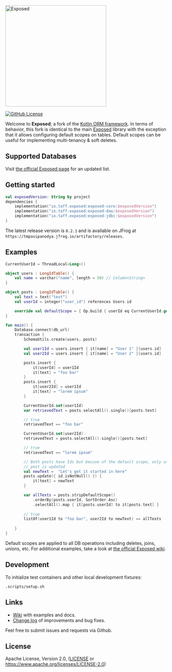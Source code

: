 <img src="./logo.png" alt="Exposed" width="315" />

[![GitHub License](https://img.shields.io/badge/license-Apache%20License%202.0-blue.svg?style=flat)](https://www.apache.org/licenses/LICENSE-2.0)

Welcome to **Exposed**; a fork of the [Kotlin ORM framework](https://github.com/JetBrains/Exposed).
In terms of behavior, this fork is identical to the main [Exposed](https://github.com/JetBrains/Exposed)
library with the exception that it allows configuring default scopes on tables. Default scopes can be useful
for implementing multi-tenancy & soft deletes.

## Supported Databases
Visit [the official Exposed page](https://github.com/JetBrains/Exposed) for an updated list.


## Getting started

```kotlin
val exposedVersion: String by project
dependencies {
    implementation("io.taff.exposed:exposed-core:$exposedVersion")
    implementation("io.taff.exposed:exposed-dao:$exposedVersion")
    implementation("io.taff.exposed:exposed-jdbc:$exposedVersion")
}
```

The latest release version is `0.2.1` and is available on JFrog at `https://tmpasipanodya.jfrog.io/artifactory/releases`.

## Examples

```kotlin
CurrentUserId = ThreadLocal<Long>()

object users : LongIdTable() {
    val name = varchar("name", length = 50) // Column<String>
}

object posts : LongIdTable() {
    val text = text("text")
    val userId = integer("user_id") references Users.id

    override val defaultScope = { Op.build { userId eq CurrentUserId.get() } }
}

fun main() {
    Database.connect(db_url)
    transaction {
        SchemaUtils.create(users, posts)

        val user1Id = users.insert { it[name] = "User 1" }[users.id]
        val user2Id = users.insert { it[name] = "User 2" }[users.id]

        posts.insert {
            it[userId] = user1Id
            it[text] = "foo bar"
        }
        posts.insert {
            it[user2Id] = user1Id
            it[text] = "lorem ipsum"
        }

        CurrentUserId.set(user1Id)
        var retrievedText = posts.selectAll().single()[posts.text]

        // true
        retrievedText == "foo bar"

        CurrentUserId.set(user2Id)
        retrievedText = posts.selectAll().single()[posts.text]

        // true
        retrievedText == "lorem ipsum"

        // Both posts have Ids but becuse of the default scope, only user 2's
        // post is updated
        val newText =  "Let's get it started in here"
        posts.update({ id.isNotNull() }) {
            it[text] = newText
        }

        var allTexts = posts.stripDefaultScope()
            .orderBy(posts.userId, SortOrder.Asc)
            .selectAll().map { it[posts.userId] to it[posts.text] }
        
        // true
        listOf(user1Id to "foo bar", user2Id to newText) == allTexts
        
    }
}
```
Default scopes are applied to all DB operations including deletes, joins, unions, etc.
For additional examples, take a look at 
[the official Exposed wiki](https://github.com/JetBrains/Exposed/wiki).

## Development

To initialize test containers and other local development fixtures:
```shell
.scripts/setup.sh
```

## Links

* [Wiki](https://github.com/JetBrains/Exposed/wiki) with examples and docs.
* [Change log](ChangeLog.md) of improvements and bug fixes.

Feel free to submit issues and requests via Github.

## License

Apache License, Version 2.0, ([LICENSE](LICENSE.txt) or https://www.apache.org/licenses/LICENSE-2.0)
